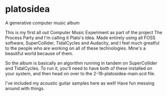 # platosidea
A generative computer music album

This is my first all out Computer Music Experiment as part of the project The Process Party and I'm calling it Plato's Idea.
Made entirely using all FOSS software, SuperCollider, TidalCycles and Audacity, and I feel much greatful to the people who are working on all of these technologies.
Mine's a beautiful world because of them.

So the album is basically an algorithm running in tandem on SuperCollider and TidalCycles. 
To run it, you'll need to have both of these installed on your system, and then head on over to the 2-18-platosidea-main.scd file.

I've included my acoustic guitar samples here as well!
Have fun messing around with things.


